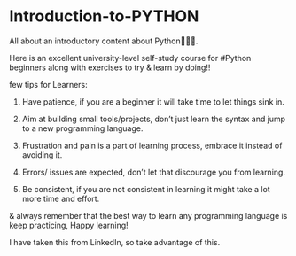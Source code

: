 # Introduction-to-PYTHON
All about an introductory content about Python👩🏻‍💻.

Here is an excellent university-level self-study course for #Python beginners along with exercises to try & learn by doing!!

few tips for Learners:

1) Have patience, if you are a beginner it will take time to let things sink in.

2) Aim at building small tools/projects, don’t just learn the syntax and jump to a new programming language.

3) Frustration and pain is a part of learning process, embrace it instead of avoiding it.

4) Errors/ issues are expected, don’t let that discourage you from learning.

5) Be consistent, if you are not consistent in learning it might take a lot more time and effort.

& always remember that the best way to learn any programming language is keep practicing,
Happy learning!


I have taken this from LinkedIn, so take advantage of this.
